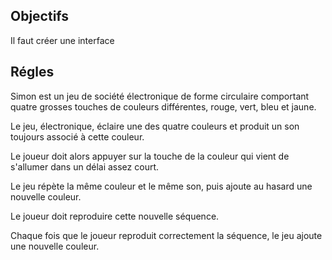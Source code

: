 ## Objectifs
Il faut créer une interface 

## Régles

Simon est un jeu de société électronique de forme circulaire comportant quatre grosses touches de couleurs différentes, rouge, vert, bleu et jaune.

Le jeu, électronique, éclaire une des quatre couleurs et produit un son toujours associé à cette couleur.

Le joueur doit alors appuyer sur la touche de la couleur qui vient de s'allumer dans un délai assez court.

Le jeu répète la même couleur et le même son, puis ajoute au hasard une nouvelle couleur.

Le joueur doit reproduire cette nouvelle séquence.

Chaque fois que le joueur reproduit correctement la séquence, le jeu ajoute une nouvelle couleur.